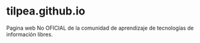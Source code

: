# tilpea.github.io
Pagina web No OFICIAL de la comunidad de aprendizaje de tecnologías de información libres.
